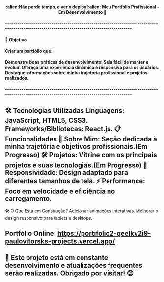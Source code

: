 <h4 align="center";>
:alien:Não perde tempo, e ver o deploy!:alien:
 Meu Portfólio Profissional - Em Desenvolvimento 🚧
<h4/>
-------------------------------------------------------------------------------------------------------------------------------------------

<h4>🎯 Objetivo<h4/>
Criar um portfólio que:

<h4>Demonstre boas práticas de desenvolvimento.
Seja fácil de manter e evoluir.
Ofereça uma experiência dinâmica e responsiva para os usuários.
Destaque informações sobre minha trajetória profissional e projetos realizados.
 <h4/>
-------------------------------------------------------------------------------------------------------------------------------------------

🛠️ Tecnologias Utilizadas
Linguagens: JavaScript, HTML5, CSS3.
Frameworks/Bibliotecas: React.js.
📋 Funcionalidades 
📖 Sobre Mim: Seção dedicada à minha trajetória e objetivos profissionais.(Em Progresso)
🛠️ Projetos: Vitrine com os principais projetos e suas tecnologias.(Em Progresso)
📱 Responsividade: Design adaptado para diferentes tamanhos de tela.
⚡ Performance: Foco em velocidade e eficiência no carregamento.
-------------------------------------------------------------------------------------------------------------------------------------------

🛠️ O Que Está em Construção?
Adicionar animações interativas.
Melhorar o design responsivo para tablets e desktops.

Portfólio Online: https://portifolio2-qeelkv2i9-paulovitorsks-projects.vercel.app/
-------------------------------------------------------------------------------------------------------------------------------------------

<h2>🚧 Este projeto está em constante desenvolvimento e atualizações frequentes serão realizadas. Obrigado por visitar! 😊<h2/>

